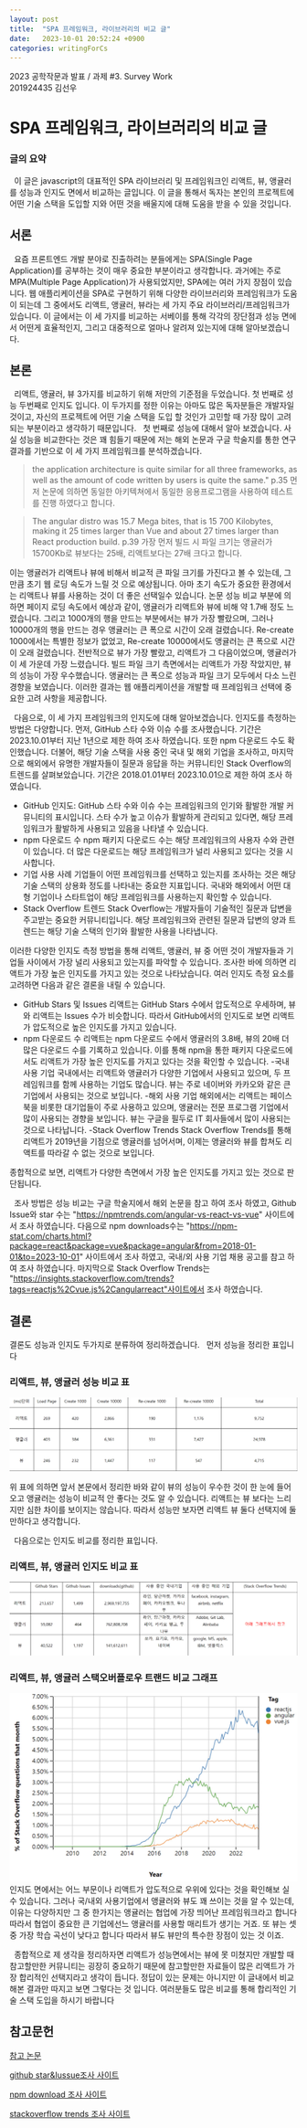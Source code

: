```yaml
---
layout: post
title:  "SPA 프레임워크, 라이브러리의 비교 글"
date:   2023-10-01 20:52:24 +0900
categories: writingForCs
---
```


2023 공학작문과 발표 / 과제 #3. Survey Work　　　　　　　　　　　　　　　201924435 김선우

# SPA 프레임워크, 라이브러리의 비교 글

### 글의 요약
&nbsp; 이 글은 javascript의 대표적인 SPA 라이브러리 및 프레임워크인 리액트, 뷰, 앵귤러를 성능과 인지도 면에서 비교하는 글입니다. 이 글을 통해서 독자는 본인의 프로젝트에 어떤 기술 스택을 도입할 지와 어떤 것을 배울지에 대해 도움을 받을 수 있을 것입니다.

## 서론
&nbsp; 요즘 프론트엔드 개발 분야로 진출하려는 분들에게는 SPA(Single Page Application)를 공부하는 것이 매우 중요한 부분이라고 생각합니다. 과거에는 주로 MPA(Multiple Page Application)가 사용되었지만, SPA에는 여러 가지 장점이 있습니다. 웹 애플리케이션을 SPA로 구현하기 위해 다양한 라이브러리와 프레임워크가 도움이 되는데 그 중에서도 리액트, 앵귤러, 뷰라는 세 가지 주요 라이브러리/프레임워크가 있습니다. 이 글에서는 이 세 가지를 비교하는 서베이를 통해 각각의 장단점과 성능 면에서 어떤게 효율적인지, 그리고 대중적으로 얼마나 알려져 있는지에 대해 알아보겠습니다.

## 본론
&nbsp; 리액트, 앵귤러, 뷰 3가지를 비교하기 위해 저만의 기준점을 두었습니다. 첫 번째로 성능 두번째로 인지도 입니다. 이 두가지를 정한 이유는 아마도 많은 독자분들은 개발자일 것이고, 자신의 프로젝트에 어떤 기술 스택을 도입 할 것인가 고민할 때 가장 많이 고려되는 부분이라고 생각하기 때문입니다.
&nbsp; 첫 번째로 성능에 대해서 알아 보겠습니다. 사실 성능을 비교한다는 것은 꽤 힘들기 때문에 저는 해외 논문과 구글 학술지를 통한 연구 결과를 기반으로 이 세 가지 프레임워크를 분석하겠습니다.
> the application architecture is quite similar for all three
frameworks, as well as the amount of code written by users is quite the same." p.35
먼저 논문에 의하면 동일한 아키텍쳐에서 동일한 응용프로그램을 사용하여 테스트를 진행 하였다고 합니다.

> The angular distro was 15.7 Mega bites, that is 15 700
Kilobytes, making it 25 times larger than Vue and about 27 times larger than React production build. p.39
가장 먼저 빌드 시 파일 크기는 앵귤러가 15700Kb로 뷰보다는 25배, 리액트보다는 27배 크다고 합니다.

이는 앵귤러가 리액트나 뷰에 비해서 비교적 큰 파일 크기를 가진다고 볼 수 있는데, 그 만큼 초기 웹 로딩 속도가 느릴 것 으로 예상됩니다. 아마 초기 속도가 중요한 환경에서는 리액트나 뷰를 사용하는 것이 더 좋은 선택일수 있습니다.
논문 성능 비교 부분에 의하면 페이지 로딩 속도에서 예상과 같이, 앵귤러가 리액트와 뷰에 비해 약 1.7배 정도 느렸습니다. 그리고 1000개의 행을 만드는 부분에서는 뷰가 가장 빨랐으며, 그러나 10000개의 행을 만드는 경우 앵귤러는 큰 폭으로 시간이 오래 걸렸습니다. Re-create 1000에서는 특별한 정보가 없었고, Re-create 10000에서도 앵귤러는 큰 폭으로 시간이 오래 걸렸습니다. 전반적으로 뷰가 가장 빨랐고, 리액트가 그 다음이었으며, 앵귤러가 이 세 가운데 가장 느렸습니다. 빌드 파일 크기 측면에서는 리액트가 가장 작았지만, 뷰의 성능이 가장 우수했습니다. 앵귤러는 큰 폭으로 성능과 파일 크기 모두에서 다소 느린 경향을 보였습니다. 이러한 결과는 웹 애플리케이션을 개발할 때 프레임워크 선택에 중요한 고려 사항을 제공합니다.

&nbsp; 다음으로, 이 세 가지 프레임워크의 인지도에 대해 알아보겠습니다. 인지도를 측정하는 방법은 다양합니다. 먼저, GitHub 스타 수와 이슈 수를 조사했습니다. 기간은 2023.10.01부터 지난 1년으로 제한 하여 조사 하였습니다. 또한 npm 다운로드 수도 확인했습니다. 더불어, 해당 기술 스택을 사용 중인 국내 및 해외 기업을 조사하고, 마지막으로 해외에서 유명한 개발자들이 질문과 응답을 하는 커뮤니티인 Stack Overflow의 트렌드를 살펴보았습니다.
기간은 2018.01.01부터 2023.10.01으로 제한 하여 조사 하였습니다.
- GitHub 인지도:
GitHub 스타 수와 이슈 수는 프레임워크의 인기와 활발한 개발 커뮤니티의 표시입니다. 스타 수가 높고 이슈가 활발하게 관리되고 있다면, 해당 프레임워크가 활발하게 사용되고 있음을 나타낼 수 있습니다.
- npm 다운로드 수
npm 패키지 다운로드 수는 해당 프레임워크의 사용자 수와 관련이 있습니다. 더 많은 다운로드는 해당 프레임워크가 널리 사용되고 있다는 것을 시사합니다.
- 기업 사용 사례
기업들이 어떤 프레임워크를 선택하고 있는지를 조사하는 것은 해당 기술 스택의 상용화 정도를 나타내는 중요한 지표입니다. 국내와 해외에서 어떤 대형 기업이나 스타트업이 해당 프레임워크를 사용하는지 확인할 수 있습니다.
- Stack Overflow 트렌드
Stack Overflow는 개발자들이 기술적인 질문과 답변을 주고받는 중요한 커뮤니티입니다. 해당 프레임워크와 관련된 질문과 답변의 양과 트렌드는 해당 기술 스택의 인기와 활발한 사용을 나타냅니다.

이러한 다양한 인지도 측정 방법을 통해 리액트, 앵귤러, 뷰 중 어떤 것이 개발자들과 기업들 사이에서 가장 널리 사용되고 있는지를 파악할 수 있습니다.
조사한 바에 의하면 리액트가 가장 높은 인지도를 가지고 있는 것으로 나타났습니다. 여러 인지도 측정 요소를 고려하면 다음과 같은 결론을 내릴 수 있습니다.
- GitHub Stars 및 Issues
리액트는 GitHub Stars 수에서 압도적으로 우세하며, 뷰와 리액트는 Issues 수가 비슷합니다. 따라서 GitHub에서의 인지도로 보면 리액트가 압도적으로 높은 인지도를 가지고 있습니다.
- npm 다운로드 수
리액트는 npm 다운로드 수에서 앵귤러의 3.8배, 뷰의 20배 더 많은 다운로드 수를 기록하고 있습니다. 이를 통해 npm을 통한 패키지 다운로드에서도 리액트가 가장 높은 인지도를 가지고 있다는 것을 확인할 수 있습니다.
-국내 사용 기업
국내에서는 리액트와 앵귤러가 다양한 기업에서 사용되고 있으며, 두 프레임워크를 함께 사용하는 기업도 많습니다. 뷰는 주로 네이버와 카카오와 같은 큰 기업에서 사용되는 것으로 보입니다.
-해외 사용 기업
해외에서는 리액트는 페이스북을 비롯한 대기업들이 주로 사용하고 있으며, 앵귤러는 전문 프로그램 기업에서 많이 사용되는 경향을 보입니다. 뷰는 구글을 필두로 IT 회사들에서 많이 사용되는 것으로 나타납니다.
-Stack Overflow Trends
Stack Overflow Trends를 통해 리액트가 2019년을 기점으로 앵귤러를 넘어서며, 이제는 앵귤러와 뷰를 합쳐도 리액트를 따라갈 수 없는 것으로 보입니다.

종합적으로 보면, 리액트가 다양한 측면에서 가장 높은 인지도를 가지고 있는 것으로 판단됩니다.

&nbsp; 조사 방법은 성능 비교는 구글 학술지에서 해외 논문을 참고 하여 조사 하였고, Github Issue와 star 수는 "https://npmtrends.com/angular-vs-react-vs-vue" 사이트에서 조사 하였습니다. 다음으로 npm downloads수는 "https://npm-stat.com/charts.html?package=react&package=vue&package=angular&from=2018-01-01&to=2023-10-01" 사이트에서 조사 하였고, 국내/외 사용 기업 채용 공고를 참고 하여 조사 하였습니다. 마지막으로 Stack Overflow Trends는 "https://insights.stackoverflow.com/trends?tags=reactjs%2Cvue.js%2Cangularreact"사이트에서 조사 하였습니다.

## 결론 
결론도 성능과 인지도 두가지로 분류하여 정리하겠습니다.
&nbsp; 먼저 성능을 정리한 표입니다
### 리액트, 뷰, 앵귤러 성능 비교 표
![image 성능 비교표](/assets/img/writingCS/PerformanceCompare.jpg)



위 표에 의하면 앞서 본문에서 정리한 바와 같이 뷰의 성능이 우수한 것이 한 눈에 들어오고 앵귤러는 성능이 비교적 안 좋다는 것도 알 수 있습니다. 리액트는 뷰 보다는 느리지만 심한 차이를 보이지는 않습니다. 따라서 성능만 보자면 리액트 뷰 둘다 선택지에 둘만하다고 생각합니다.

&nbsp; 다음으로는 인지도 비교를 정리한 표입니다.
### 리액트, 뷰, 앵귤러 인지도 비교 표
![image 인지도 비교 표](/assets/img/writingCS/shareTable.jpg)
### 리액트, 뷰, 앵귤러 스택오버플로우 트랜드 비교 그래프
![image 스택오버플로우 트랜드 비교포](/assets/img/writingCS/StackOverFlowTrend.jpg)
인지도 면에서는 어느 부문이나 리액트가 압도적으로 우위에 있다는 것을 확인해보 실 수 있습니다. 그러나 국/내외 사용기업에서 앵귤러와 뷰도 꽤 쓰이는 것을 알 수 있는데, 이유는 다양하지만 그 중 한가지는 앵귤러는 협업에 가장 띄어난 프레임워크라고 합니다 따라서 협업이 중요한 큰 기업에선느 앵귤러를 사용할 매리트가 생기는 거죠. 또 뷰는 셋중 가장 학습 곡선이 낮다고 합니다 따라서 뷰도 뷰만의 특수한 장점이 있는 것 이죠.

&nbsp; 종합적으로 제 생각을 정리하자면 리액트가 성능면에서는 뷰에 못 미쳤지만 개발할 때 참고할만한 커뮤니티는 굉장히 중요하기 때문에 참고할만한 자료들이 많은 리액트가 가장 합리적인 선택지라고 생각이 듭니다. 정답이 있는 문제는 아니지만 이 글내에서 비교해본 결과만 따지고 보면 그렇다는 것 입니다. 여러분들도 많은 비교를 통해 합리적인 기술 스택 도입을 하시기 바랍니다

## 참고문헌
[참고 논문](https://www.theseus.fi/bitstream/handle/10024/261970/Thesis-Elar-Saks.pdf)


[github star&Iussue조사 사이트](https://npmtrends.com/angular-vs-react-vs-vue)


[npm download 조사 사이트](https://npm-stat.com/charts.html?package=react&package=vue&package=angular&from=2018-01-01&to=2023-10-01)


[stackoverflow trends 조사 사이트](https://insights.stackoverflow.com/trends?tags=reactjs%2Cvue.js%2Cangularreact)